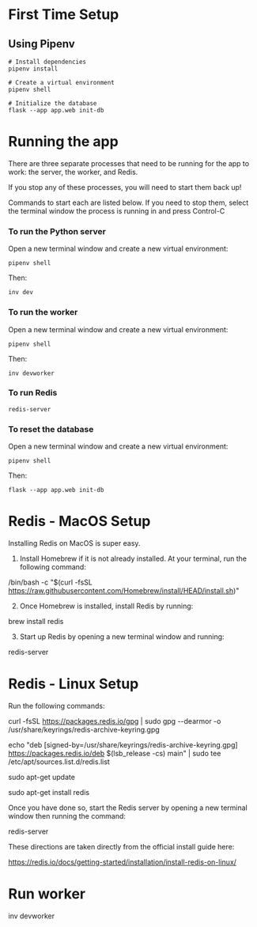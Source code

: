 # First Time Setup

## Using Pipenv

```
# Install dependencies
pipenv install

# Create a virtual environment
pipenv shell

# Initialize the database
flask --app app.web init-db

```

# Running the app

There are three separate processes that need to be running for the app to work: the server, the worker, and Redis.

If you stop any of these processes, you will need to start them back up!

Commands to start each are listed below. If you need to stop them, select the terminal window the process is running in and press Control-C

### To run the Python server

Open a new terminal window and create a new virtual environment:

```
pipenv shell
```

Then:

```
inv dev
```

### To run the worker

Open a new terminal window and create a new virtual environment:

```
pipenv shell
```

Then:

```
inv devworker
```

### To run Redis

```
redis-server
```

### To reset the database

Open a new terminal window and create a new virtual environment:

```
pipenv shell
```

Then:

```
flask --app app.web init-db
```


# Redis - MacOS Setup
Installing Redis on MacOS is super easy.

1. Install Homebrew if it is not already installed. At your terminal, run the following command:

/bin/bash -c "$(curl -fsSL https://raw.githubusercontent.com/Homebrew/install/HEAD/install.sh)"

2. Once Homebrew is installed, install Redis by running:

brew install redis

3. Start up Redis by opening a new terminal window and running:

redis-server

# Redis - Linux Setup
Run the following commands:

curl -fsSL https://packages.redis.io/gpg | sudo gpg --dearmor -o /usr/share/keyrings/redis-archive-keyring.gpg

echo "deb [signed-by=/usr/share/keyrings/redis-archive-keyring.gpg] https://packages.redis.io/deb $(lsb_release -cs) main" | sudo tee /etc/apt/sources.list.d/redis.list

sudo apt-get update

sudo apt-get install redis

Once you have done so, start the Redis server by opening a new terminal window then running the command:

redis-server

These directions are taken directly from the official install guide here:

https://redis.io/docs/getting-started/installation/install-redis-on-linux/

# Run worker

inv devworker
